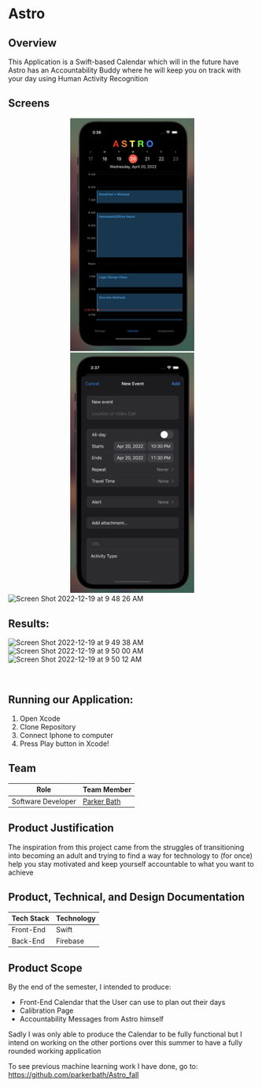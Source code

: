 # Astro

## Overview

This Application is a Swift-based Calendar which will in the future have Astro has an Accountability Buddy where he will keep you on track with your day using Human Activity Recognition

## Screens

<center><img src="assets/calendar.png" width=50%/></a></center>
<center><img src="assets/neweventform.png" width=50%/></a></center>
<img width="485" alt="Screen Shot 2022-12-19 at 9 48 26 AM" src="https://user-images.githubusercontent.com/45578338/208452478-03928ee7-d3b6-4f62-98f7-b7b40fc35e5f.png">


## Results:
<img width="217" alt="Screen Shot 2022-12-19 at 9 49 38 AM" src="https://user-images.githubusercontent.com/45578338/208452717-9c217fd3-eddf-4912-8ab9-56f5233e1b5d.png"> <img width="217" alt="Screen Shot 2022-12-19 at 9 50 00 AM" src="https://user-images.githubusercontent.com/45578338/208452785-ec835c0d-db8e-4e80-980c-f0f1e379766a.png"> <img width="217" alt="Screen Shot 2022-12-19 at 9 50 12 AM" src="https://user-images.githubusercontent.com/45578338/208452832-7b6bf913-6c30-4836-9658-41868be439d1.png">




<br>

## Running our Application:

1. Open Xcode
2. Clone Repository
3. Connect Iphone to computer
4. Press Play button in Xcode!

## Team

| Role               | Team Member                                  |
| ------------------ | -------------------------------------------- |
| Software Developer | [Parker Bath](https://github.com/parkerbath) |

## Product Justification

The inspiration from this project came from the struggles of transitioning into becoming an adult and trying to find a way for technology to (for once) help you stay motivated and keep yourself accountable to what you want to achieve

## Product, Technical, and Design Documentation

| Tech Stack | Technology |
| ---------- | ---------- |
| Front-End  | Swift      |
| Back-End   | Firebase   |

## Product Scope

By the end of the semester, I intended to produce:

- Front-End Calendar that the User can use to plan out their days
- Calibration Page
- Accountability Messages from Astro himself

Sadly I was only able to produce the Calendar to be fully functional but I intend on working on the other portions over this summer to have a fully rounded working application

To see previous machine learning work I have done, go to:
https://github.com/parkerbath/Astro_fall
